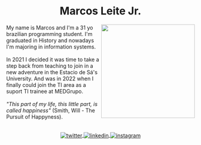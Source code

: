 <h1 align="center"> Marcos Leite Jr.<br></h1>
<img align="right" height="250em" src="https://raw.githubusercontent.com/gist/Bymarcosleitejr/b70d9f34681a7ad078fba3aec940be71/raw/337d96e547d6897e7fcf0599172ef80477bf20a8/Bras%C3%A3o%20dos%20Leite.svg">
<p> My name is Marcos and I'm a 31 yo brazilian programming student. I'm graduated in History and nowadays I'm majoring in information systems.
<br></br>
In 2021 I decided it was time to take a step back from teaching to join in a new adventure in the Estacio de Sá's University. And was in 2022 when I finally could join the TI area as a suport TI trainee at MEDGrupo.
<br></br>
<i>"This part of my life, this little part, is called happiness"</i> (Smith, Will - The Pursuit of Happyness).
<br></br>  
<p align="center">  
<a href="https://twitter.com/Bymarcosleitejr" target="_blank">
  <img align="center" src="https://img.shields.io/badge/-Bymarcosleitejr-05122A?style=flat&logo=twitter" alt="twitter"/>  
</a>
<a href="https://linkedin.com/in/Bymarcosleite" target="_blank">
  <img align="center" src="https://img.shields.io/badge/-Bymarcosleite-05122A?style=flat&logo=linkedin" alt="linkedin"/>
</a>
<a href="https://instagram.com/Bymarcosleite" target="_blank">
 <img align="center" src="https://img.shields.io/badge/-Bymarcosleite-05122A?style=flat&logo=instagram" alt="instagram"/>
</a>
</p>



